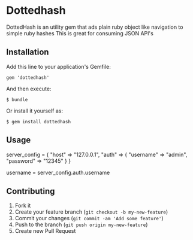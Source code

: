 # Dottedhash

DottedHash is an utility gem that ads plain ruby object like navigation to simple ruby hashes
This is great for consuming JSON API's

## Installation

Add this line to your application's Gemfile:

    gem 'dottedhash'

And then execute:

    $ bundle

Or install it yourself as:

    $ gem install dottedhash

## Usage

server_config = {
	"host" => "127.0.0.1",
	"auth" => {
		"username" => "admin",
		"password" => "12345"
	}
}

username = server_config.auth.username

## Contributing

1. Fork it
2. Create your feature branch (`git checkout -b my-new-feature`)
3. Commit your changes (`git commit -am 'Add some feature'`)
4. Push to the branch (`git push origin my-new-feature`)
5. Create new Pull Request
